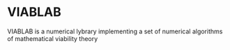 # VIABLAB
VIABLAB  is a numerical lybrary implementing a set of numerical algorithms of mathematical viability theory
